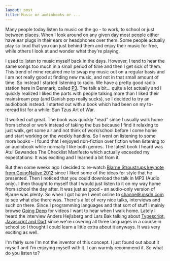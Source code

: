 ```yaml
---
layout: post
title: Music or audiobooks or ...
---
```


Many people today listen to music on the go - to work, to school or just between places.  When I look around on any given day most people either have ear plugs in their ears or headphones over them.  Some people actually play so loud that you can just behind them and enjoy their music for free, while others I look at and wonder what they're playing.  

I used to listen to music myself back in the days. However, I tend to hear the same songs too much in a small period of time and then I get sick of them. This trend of mine required me to swap my music out on a regular basis and I am not really good at finding new music, and not in that small amount of time. So instead I started listening to radio. We have a pretty good radio station here in Denmark, called <a href="http://www.dr.dk/p3">P3</a>. The talk a bit... quite a lot actually and I quickly realized I liked the parts with people talking more than I liked their mainstream pop (and Danish pop really sucks), so I decided to try an audiobook instead. I started out with a book which had been on my to-reread list for a while: Sun Tzus Art of War. 

It worked out great. The book was quickly "read" since I usually walk home from school or work instead of taking the bus because I find it relaxing to just walk, get some air and not think of work/school before I come home and start working on the weekly handins. So I went on listening to some more books - I found that I enjoyed non-fiction over fiction when listening to an audiobook while normally I like both genres. The latest book I heard was Atul Gawandes The Checklist Manifesto which actually exceeded my expectations: It was exciting and I learned a bit from it. 

But then some weeks ago I decided to re-watch <a href="http://channel9.msdn.com/Events/GoingNative/GoingNative-2012/Keynote-Bjarne-Stroustrup-Cpp11-Style">Bjarne Stroustrups keynote from GoingNative 2012</a> since I liked some of the ideas for style that he presented. Then I noticed that you could download the talk in MP3 (Audio only). I then thought to myself that I would just listen to it on my way home from school the day after. It was just as good - an audio-only version of Bjarne was plenty. So when I got home I went online to <a href="http://channel9.msdn.com">channel9.msdn.com</a> to see what else there was. There's a lot of very nice talks, interviews and such on there. Since I programming languages and that sort of stuff I mainly browse <a href="http://channel9.msdn.com/Shows/Going+Deep">Going Deep</a> for videos I want to hear when I walk home. Lately I heard the interview Anders Hejlsberg and Lars Bak talking about <a href="http://channel9.msdn.com/Shows/Going+Deep/Anders-Hejlsberg-and-Lars-Bak-TypeScript-JavaScript-and-Dart">Typescript, Javascript and Dart</a> since we're covering all three languages in a course in school so I thought I could learn a little extra about it anyways. It was very exciting as well.

I'm fairly sure I'm not the inventor of this concept. I just found out about it myself and I'm enjoying myself with it. I can warmly recommend it. So what do you listen to?
